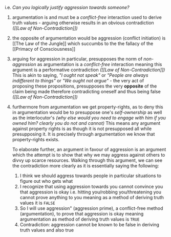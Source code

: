 i.e. _Can you logically justify aggression towards someone?_
1. argumentation is and must be a _conflict-free_ interaction used to derive truth values - arguing otherwise results in an obvious contradiction _([[Law of Non-Contradiction]])_
2. the opposite of argumentation would be aggression (conflict initiation) is [[The Law of the Jungle]] which succumbs to the the fallacy of the [[Primacy of Consciousness]]
3. arguing for aggression in particular, presupposes the norm of _non-aggression_ as argumentation is a _conflict-free_ interaction meaning this argument is a performative contradiction _([[Law of Non-Contradiction]])_
   This is akin to saying, _"I ought not speak"_ or _"People are always indifferent to things"_ or _"We ought not argue"_ - the very act of proposing these propositions, presupposes the very **opposite** of the claim being made therefore contradicting oneself and thus being false _([[Law of Non-Contradiction]])_
4. furthermore from argumentation we get property-rights, as to deny this in argumentation would be to presuppose one's _self-ownership_ as well as the interlocutor's _(why else would you need to engage with him if you owned him? clearly you do not and cannot)_ 
   This means any argument against property rights is as though it is not presupposed all while presupposing it. It is precisely through argumentation we know that property-rights exists.

   To elaborate further, an argument in favour of aggression is an argument which the attempt is to show that why we may aggress against others to divvy up scarce resources. 
   Walking through this argument, we can see the contradiction more clearly as it is essentially saying the following:
   1. I think we should aggress towards people in particular situations to figure out who gets what
   2. I recognize that using aggression towards you cannot convince you that aggression is okay i.e. hitting you/robbing you/threatening you cannot prove anything to you meaning as a method of deriving truth values it is `FALSE`
   3. So I will use aggression" (aggression prime), a conflict-free method (argumentation), to prove that aggression is okay meaning argumentation as method of deriving truth values is `TRUE`
   4. Contradiction: aggression cannot be known to be false in deriving truth values and also true
